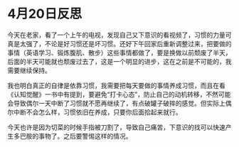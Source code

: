 # 4月20日反思

今天在老家，看了一个上午的电视，发现自己又下意识的看视频了，习惯的力量可真是太强了，不论是好习惯还是坏习惯。还好下午回家后重新调整过来，把要做的事情（英语学习、锻炼腹肌、散步）这些事情都做了，要是换做以前颓废了半天，后面的半天可能就也颓废过去了，这是一个明显的进步，这在之前是不可能的，我需要继续保持。

我也明白真正的自律是依靠习惯，我需要把每天要做的事情养成习惯，而且在看《认知觉醒》一书中有提到，要避免“打卡心态”，防止自己的动机转移，不然可能会导致偶尔一天中断了习惯就不愿再继续了，有点破罐子破摔的感觉。但实际上偶尔中断不会怎么样，习惯依旧在养成，只要你后面拾起来就行。

今天也许是因为切菜的时候手指被刀割了，导致自己痛苦，下意识的找可以快速产生多巴胺的事物了。之后要警惕这样的情况。